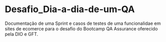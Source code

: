 # Desafio_Dia-a-dia-de-um-QA
Documentação de uma Sprint e casos de testes de uma funcionalidae em sites de ecomerce para o desafio do Bootcamp QA Assurance oferecido pela DIO e GFT.
